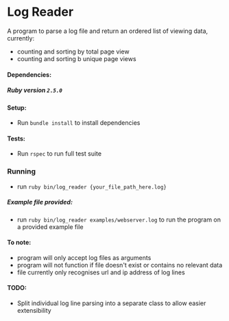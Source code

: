 # Log Reader

A program to parse a log file and return an ordered list of viewing data, currently:
- counting and sorting by total page view
- counting and sorting b unique page views

#### Dependencies:
##### Ruby version `2.5.0`

#### Setup:

- Run `bundle install` to install dependencies

#### Tests:

- Run `rspec` to run full test suite

### Running

- run `ruby bin/log_reader {your_file_path_here.log}`

##### Example file provided:
- run `ruby bin/log_reader examples/webserver.log`  to run the program on a provided example file


#### To note:
- program will only accept log files as arguments
- program will not function if file doesn't exist or contains no relevant data
- file currently only recognises url and ip address of log lines

#### TODO:
- Split individual log line parsing into a separate class to allow easier extensibility
